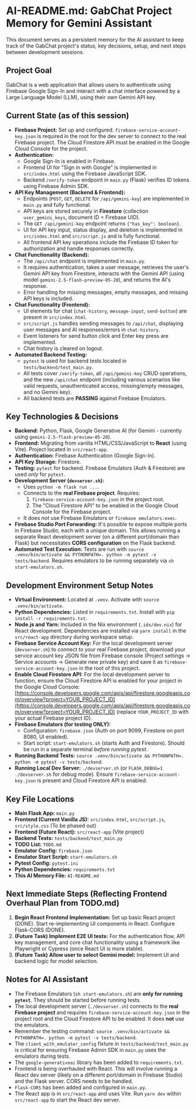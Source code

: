 # AI-README.md: GabChat Project Memory for Gemini Assistant

This document serves as a persistent memory for the AI assistant to keep track of the GabChat project's status, key decisions, setup, and next steps between development sessions.

## Project Goal

GabChat is a web application that allows users to authenticate using Firebase Google Sign-In and interact with a chat interface powered by a Large Language Model (LLM), using their own Gemini API key.

## Current State (as of this session)

*   **Firebase Project:** Set up and configured. `firebase-service-account-key.json` is required in the root for the dev server to connect to the real Firebase project. The Cloud Firestore API must be enabled in the Google Cloud Console for the project.
*   **Authentication:**
    *   Google Sign-In is enabled in Firebase.
    *   Frontend UI for "Sign in with Google" is implemented in `src/index.html` using the Firebase JavaScript SDK.
    *   Backend `/verify-token` endpoint in `main.py` (Flask) verifies ID tokens using Firebase Admin SDK.
*   **API Key Management (Backend & Frontend):**
    *   Endpoints (`POST`, `GET`, `DELETE` for `/api/gemini-key`) are implemented in `main.py` and fully functional.
    *   API keys are stored securely in **Firestore** (collection `user_gemini_keys`, document ID = Firebase UID).
    *   The `GET /api/gemini-key` endpoint returns `{"has_key": boolean}`.
    *   UI for API key input, status display, and deletion is implemented in `src/index.html` and `src/script.js` and is fully functional.
    *   All frontend API key operations include the Firebase ID token for authorization and handle responses correctly.
*   **Chat Functionality (Backend):**
    *   The `/api/chat` endpoint is implemented in `main.py`.
    *   It requires authentication, takes a user message, retrieves the user's Gemini API key from Firestore, interacts with the Gemini API (using model `gemini-2.5-flash-preview-05-20`), and returns the AI's response.
    *   Error handling for missing messages, empty messages, and missing API keys is included.
*   **Chat Functionality (Frontend):**
    *   UI elements for chat (`chat-history`, `message-input`, `send-button`) are present in `src/index.html`.
    *   `src/script.js` handles sending messages to `/api/chat`, displaying user messages and AI responses/errors in `chat-history`.
    *   Event listeners for send button click and Enter key press are implemented.
    *   Chat history is cleared on logout.
*   **Automated Backend Testing:**
    *   `pytest` is used for backend tests located in `tests/backend/test_main.py`.
    *   All tests cover `/verify-token`, all `/api/gemini-key` CRUD operations, and the new `/api/chat` endpoint (including various scenarios like valid requests, unauthenticated access, missing/empty messages, and no Gemini key).
    *   All backend tests are **PASSING** against Firebase Emulators.

## Key Technologies & Decisions

*   **Backend:** Python, Flask, Google Generative AI (for Gemini - currently using `gemini-2.5-flash-preview-05-20`).
*   **Frontend:** Migrating from vanilla HTML/CSS/JavaScript to **React** (using Vite). Project located in `src/react-app`.
*   **Authentication:** Firebase Authentication (Google Sign-In).
*   **API Key Storage:** Firestore.
*   **Testing:** `pytest` for backend. Firebase Emulators (Auth & Firestore) are used *only* for `pytest`.
*   **Development Server (`devserver.sh`):**
    *   Uses `python -m flask run ...`.
    *   Connects to the **real Firebase project**. Requires:
        1.  `firebase-service-account-key.json` in the project root.
        2.  The "Cloud Firestore API" to be enabled in the Google Cloud Console for the Firebase project.
    *   It does *not* use Firebase Emulators or `firebase emulators:exec`.
*   **Firebase Studio Port Forwarding:** It's possible to expose multiple ports in Firebase Studio, each with a unique domain. This allows running a separate React development server (on a different port/domain than Flask) but necessitates **CORS configuration** on the Flask backend.
*   **Automated Test Execution:** Tests are run with `source .venv/bin/activate && PYTHONPATH=. python -m pytest -v tests/backend`. Requires emulators to be running separately via `sh start-emulators.sh`.

## Development Environment Setup Notes

*   **Virtual Environment:** Located at `.venv`. Activate with `source .venv/bin/activate`.
*   **Python Dependencies:** Listed in `requirements.txt`. Install with `pip install -r requirements.txt`.
*   **Node.js and Yarn:** Included in the Nix environment (`.idx/dev.nix`) for React development. Dependencies are installed via `yarn install` in the `src/react-app` directory during workspace setup.
*   **Firebase Service Account Key:** For the local development server (`devserver.sh`) to connect to your real Firebase project, download your service account key JSON file from Firebase console (Project settings -> Service accounts -> Generate new private key) and save it as `firebase-service-account-key.json` in the root of this project.
*   **Enable Cloud Firestore API:** For the local development server to function, ensure the Cloud Firestore API is enabled for your project in the Google Cloud Console: [https://console.developers.google.com/apis/api/firestore.googleapis.com/overview?project=YOUR_PROJECT_ID](https://console.developers.google.com/apis/api/firestore.googleapis.com/overview?project=YOUR_PROJECT_ID) (replace `YOUR_PROJECT_ID` with your actual Firebase project ID).
*   **Firebase Emulators (for testing ONLY):**
    *   Configuration: `firebase.json` (Auth on port 9099, Firestore on port 8080, UI enabled).
    *   Start script: `start-emulators.sh` (starts Auth and Firestore). Should be run in a separate terminal *before running pytest*.
*   **Running Backend Tests:** `source .venv/bin/activate && PYTHONPATH=. python -m pytest -v tests/backend`.
*   **Running Local Dev Server:** `./devserver.sh` (or `FLASK_DEBUG=1 ./devserver.sh` for debug mode). Ensure `firebase-service-account-key.json` is present and Cloud Firestore API is enabled.

## Key File Locations

*   **Main Flask App:** `main.py`
*   **Frontend (Current Vanilla JS):** `src/index.html`, `src/script.js`, `src/style.css` (To be phased out)
*   **Frontend (Future React):** `src/react-app` (Vite project)
*   **Backend Tests:** `tests/backend/test_main.py`
*   **TODO List:** `TODO.md`
*   **Emulator Config:** `firebase.json`
*   **Emulator Start Script:** `start-emulators.sh`
*   **Pytest Config:** `pytest.ini`
*   **Python Dependencies:** `requirements.txt`
*   **This AI Memory File:** `AI-README.md`

## Next Immediate Steps (Reflecting Frontend Overhaul Plan from TODO.md)

1.  **Begin React Frontend Implementation:** Set up basic React project (DONE). Start re-implementing UI components in React. Configure Flask-CORS (DONE).
2.  **(Future Task) Implement E2E UI tests:** For the authentication flow, API key management, and core chat functionality using a framework like Playwright or Cypress (once React UI is more stable).
3.  **(Future Task) Allow user to select Gemini model:** Implement UI and backend logic for model selection.

## Notes for AI Assistant

*   The Firebase Emulators (`sh start-emulators.sh`) are **only for running `pytest`**. They should be started before running tests.
*   The local development server (`./devserver.sh`) connects to the **real Firebase project** and requires `firebase-service-account-key.json` in the project root and the Cloud Firestore API to be enabled. It does **not** use the emulators.
*   Remember the testing command: `source .venv/bin/activate && PYTHONPATH=. python -m pytest -v tests/backend`.
*   The `client_with_emulator_config` fixture in `tests/backend/test_main.py` is critical for ensuring Firebase Admin SDK in `main.py` uses the emulators during tests.
*   The `google-generativeai` library has been added to `requirements.txt`.
*   Frontend is being overhauled with React. This will involve running a React dev server (likely on a different port/domain in Firebase Studio) and the Flask server. CORS needs to be handled.
*   `Flask-CORS` has been added and configured in `main.py`.
*   The React app is in `src/react-app` and uses Vite. Run `yarn dev` within `src/react-app` to start the React dev server.
